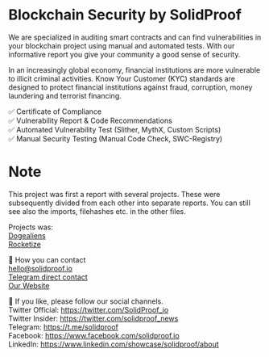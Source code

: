 # Blockchain Security by SolidProof

 We are specialized in auditing smart contracts and can find vulnerabilities in your blockchain project using manual and automated tests. With our informative report you give your community a good sense of security.

In an increasingly global economy, financial institutions are more vulnerable to illicit criminal activities. Know Your Customer (KYC) standards are designed to protect financial institutions against fraud, corruption, money laundering and terrorist financing.


✅  Certificate of Compliance<br/>
✅  Vulnerability Report & Code Recommendations<br/>
✅  Automated Vulnerability Test (Slither, MythX, Custom Scripts)<br/>
✅  Manual Security Testing (Manual Code Check, SWC-Registry)<br/>

# Note

This project was first a report with several projects. These were subsequently divided from each other into separate reports. You can still see also the imports, filehashes etc. in the other files.

Projects was:<br/>
[Dogealiens](https://github.com/solidproof/projects/tree/main/Dogeliens)<br/>
[Rocketize](https://github.com/solidproof/projects/tree/main/Rocketize)<br/>

📱 How you can contact<br/>
[hello@solidproof.io](mailto:hello@solidproof.io)<br/>
[Telegram direct contact](http://t.me/solidproof_io)<br/>
[Our Website](https://solidproof.io/)<br/>


🔔 If you like, please follow our social channels.<br/>
Twitter Official: https://twitter.com/SolidProof_io<br/>
Twitter Insider: https://twitter.com/solidproof_news<br/>
Telegram: https://t.me/solidproof<br/>
Facebook: https://www.facebook.com/solidproof.io<br/>
LinkedIn: https://www.linkedin.com/showcase/solidproof/about
